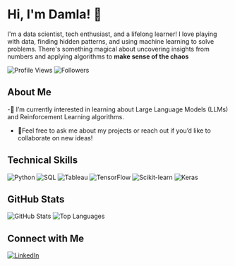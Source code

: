 # Hi, I'm Damla! 👋
I'm a data scientist, tech enthusiast, and a lifelong learner! I love playing with data, finding hidden patterns, and using machine learning to solve problems. There's something magical about uncovering insights from numbers and applying algorithms to **make sense of the chaos**

![Profile Views](https://komarev.com/ghpvc/?username=dmll0632)
![Followers](https://img.shields.io/github/followers/dmll0632?label=Followers&style=social)

## About Me
-🌱 I’m currently interested in learning about Large Language Models (LLMs) and Reinforcement Learning algorithms.
- 💬Feel free to ask me about my projects or reach out if you’d like to collaborate on new ideas!

## Technical Skills
![Python](https://img.shields.io/badge/-Python-3776AB?style=flat&logo=python&logoColor=white)
![SQL](https://img.shields.io/badge/-SQL-003B57?style=flat&logo=sqlite&logoColor=white)
![Tableau](https://img.shields.io/badge/-Tableau-E97627?style=flat&logo=tableau&logoColor=white)
![TensorFlow](https://img.shields.io/badge/-TensorFlow-FF6F00?style=flat&logo=tensorflow&logoColor=white)
![Scikit-learn](https://img.shields.io/badge/-Scikit_learn-F7931E?style=flat&logo=scikit-learn&logoColor=white)
![Keras](https://img.shields.io/badge/-Keras-D00000?style=flat&logo=keras&logoColor=white)

## GitHub Stats
![GitHub Stats](https://github-readme-stats.vercel.app/api?username=dmll0632&show_icons=true&theme=radical)
![Top Languages](https://github-readme-stats.vercel.app/api/top-langs/?username=dmll0632&layout=compact&theme=radical)

## Connect with Me
[![LinkedIn](https://img.shields.io/badge/LinkedIn-%230077B5.svg?style=for-the-badge&logo=linkedin&logoColor=white)](https://www.linkedin.com/in/damla-helvac%C4%B1-7aa6b0321/)
